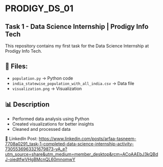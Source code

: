 # PRODIGY_DS_01
## Task 1 - Data Science Internship | Prodigy Info Tech  

This repository contains my first task for the Data Science Internship at Prodigy Info Tech.  

## 📂 Files:  
- `population.py` → Python code  
- `india_statewise_population_with_all_india.csv` → Data file  
- `visualization.png` → Visualization  

## 📊 Description  
- Performed data analysis using Python  
- Created visualizations for better insights  
- Cleaned and processed data  

🔗 LinkedIn Post: https://www.linkedin.com/posts/arfaa-tasneem-7708a0291_task-1-completed-data-science-internship-activity-7305536963321679873-yA_e?utm_source=share&utm_medium=member_desktop&rcm=ACoAAEbJ3kQBdJ-oiedtfwVHgBMcnQL60mnomwY
